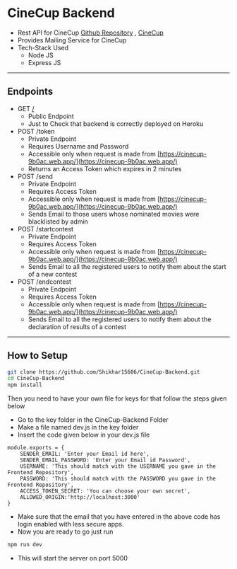 # CineCup Backend

- Rest API for CineCup [Github Repository](https://github.com/Shikhar15606/cinecup) , [CineCup](https://cinecup-9b0ac.web.app/)
- Provides Mailing Service for CineCup
- Tech-Stack Used
  - Node JS
  - Express JS

---

## Endpoints

- GET [/](https://cinecup-backend.herokuapp.com/)
  - Public Endpoint
  - Just to Check that backend is correctly deployed on Heroku
- POST /token
  - Private Endpoint
  - Requires Username and Password
  - Accessible only when request is made from [https://cinecup-9b0ac.web.app/](https://cinecup-9b0ac.web.app/)
  - Returns an Access Token which expires in 2 minutes
- POST /send
  - Private Endpoint
  - Requires Access Token
  - Accessible only when request is made from [https://cinecup-9b0ac.web.app/](https://cinecup-9b0ac.web.app/)
  - Sends Email to those users whose nominated movies were blacklisted by admin
- POST /startcontest
  - Private Endpoint
  - Requires Access Token
  - Accessible only when request is made from [https://cinecup-9b0ac.web.app/](https://cinecup-9b0ac.web.app/)
  - Sends Email to all the registered users to notify them about the start of a new contest
- POST /endcontest
  - Private Endpoint
  - Requires Access Token
  - Accessible only when request is made from [https://cinecup-9b0ac.web.app/](https://cinecup-9b0ac.web.app/)
  - Sends Email to all the registered users to notify them about the declaration of results of a contest

---

## How to Setup

```bash
git clone https://github.com/Shikhar15606/CineCup-Backend.git
cd CineCup-Backend
npm install
```

Then you need to have your own file for keys for that follow the steps given below

- Go to the key folder in the CineCup-Backend Folder
- Make a file named dev.js in the key folder
- Insert the code given below in your dev.js file

```JS
module.exports = {
    SENDER_EMAIL: 'Enter your Email id here',
    SENDER_EMAIL_PASSWORD: 'Enter your Email id Password',
    USERNAME: 'This should match with the USERNAME you gave in the Frontend Repository',
    PASSWORD: 'This should match with the PASSWORD you gave in the Frontend Repository',
    ACCESS_TOKEN_SECRET: 'You can choose your own secret',
    ALLOWED_ORIGIN:'http://localhost:3000'
}
```

- Make sure that the email that you have entered in the above code has login enabled with less secure apps.
- Now you are ready to go just run

```bash
npm run dev
```

- This will start the server on port 5000
